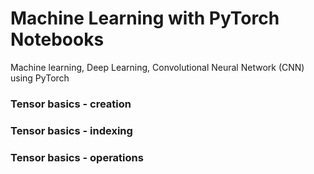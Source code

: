 # Machine Learning with PyTorch Notebooks
Machine learning, Deep Learning, Convolutional Neural Network (CNN) using PyTorch

### Tensor basics - creation
### Tensor basics - indexing
### Tensor basics - operations

